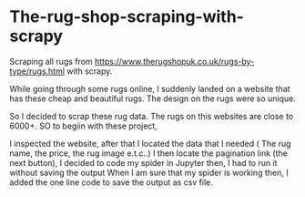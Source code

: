 # The-rug-shop-scraping-with-scrapy
Scraping all rugs from https://www.therugshopuk.co.uk/rugs-by-type/rugs.html with scrapy.

While going through some rugs online, I suddenly landed on a website that has these cheap and beautiful rugs.
The design on the rugs were so unique.

So I decided to scrap these rug data. The rugs on this websites are close to 6000+.
SO to begiin with these project,

I inspected the website, after that I located the data that I needed ( The rug name, the price, the rug image e.t.c..)
I then locate the pagination link (the next button),
I decided to code my spider in Jupyter then, I had to run it without saving the output
When I am sure that my spider is working then, I added the one line code to save the output as csv file.
